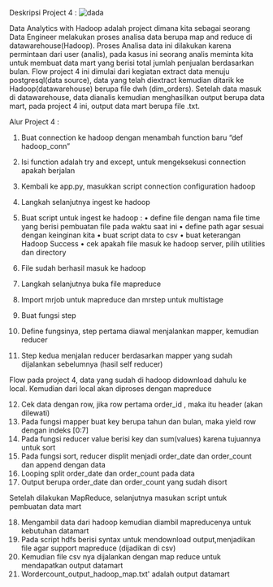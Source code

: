 
Deskripsi Project 4 :
![dada](https://github.com/Abdlfuad/DATAANALYTICS_WITHHADOOP/assets/132795355/31791a1f-8c02-4906-87a3-549016761df3)


	
Data Analytics with Hadoop adalah project dimana kita sebagai seorang Data Engineer melakukan proses analisa data berupa map and reduce di datawarehouse(Hadoop). Proses Analisa data ini dilakukan karena permintaan dari user (analis), pada kasus ini seorang analis meminta kita untuk membuat data mart yang berisi total jumlah penjualan berdasarkan bulan. Flow project 4 ini dimulai dari kegiatan extract data menuju postgresql(data source), data yang telah diextract kemudian ditarik ke Hadoop(datawarehouse) berupa file dwh (dim_orders). Setelah data masuk di datawarehouse, data dianalis kemudian menghasilkan output berupa data mart, pada project 4 ini, output data mart berupa file .txt.


Alur Project 4 :
1.	Buat connection ke hadoop dengan menambah function baru “def hadoop_conn”
2.	Isi function adalah try and except, untuk mengeksekusi connection apakah berjalan
3.	Kembali ke app.py, masukkan script connection configuration hadoop
4.	Langkah selanjutnya ingest ke hadoop
5.	Buat script untuk ingest ke hadoop :
•	define file dengan nama file time yang berisi pembuatan file pada waktu saat ini
•	define path agar sesuai dengan keinginan kita
•	buat script data to csv
•	buat keterangan Hadoop Success
•	cek apakah file masuk ke hadoop server, pilih utilities dan directory

6.	File sudah berhasil masuk ke hadoop
7.	Langkah selanjutnya buka file mapreduce
8.	Import mrjob untuk mapreduce dan mrstep untuk multistage
9.	Buat fungsi step
10.	Define fungsinya, step pertama diawal menjalankan mapper, kemudian reducer
11.	Step kedua menjalan reducer berdasarkan mapper yang sudah dijalankan sebelumnya (hasil self reducer)

Flow pada project 4, data yang sudah di hadoop didownload dahulu ke local. Kemudian dari local akan diproses dengan mapreduce

12.	Cek data dengan row, jika row pertama order_id , maka itu header (akan dilewati)
13.	Pada fungsi mapper buat key berupa tahun dan bulan, maka yield row dengan indeks [0:7]
14.	Pada fungsi reducer value berisi key dan sum(values) karena tujuannya untuk sort
15.	Pada fungsi sort, reducer displit menjadi order_date dan order_count dan append dengan data
16.	Looping split order_date dan order_count pada data
17.	Output berupa order_date dan order_count yang sudah disort

Setelah dilakukan MapReduce, selanjutnya masukan script untuk pembuatan data mart

18.	Mengambil data dari hadoop kemudian diambil mapreducenya untuk kebutuhan datamart
19.	Pada script hdfs berisi syntax untuk mendownload output,menjadikan file agar support mapreduce (dijadikan di csv)
20.	Kemudian file csv nya dijalankan dengan map reduce untuk mendapatkan output datamart
21.	Wordercount_output_hadoop_map.txt' adalah output datamart
